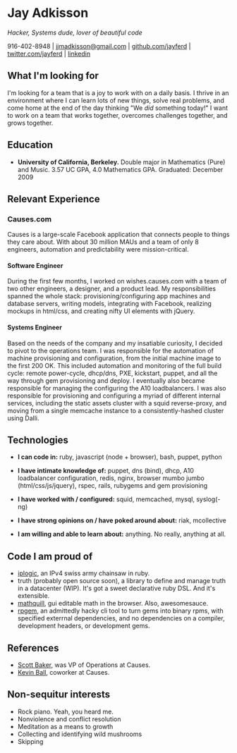 # Jay Adkisson
_Hacker, Systems dude, lover of beautiful code_

916-402-8948
| jjmadkisson@gmail.com
| [github.com/jayferd](http://github.com/jayferd)
| [twitter.com/jayferd](http://twitter.com/jayferd)
| [linkedin](http://www.linkedin.com/pub/jay-adkisson/19/222/458)

## What I'm looking for
I'm looking for a team that is a joy to work with on a daily basis.
I thrive in an environment where I can learn lots of new things, solve real problems, and come home at the end of the day thinking "We _did_ something today!"
I want to work on a team that works together, overcomes challenges together, and grows together.

## Education
* **University of California, Berkeley.**
  Double major in Mathematics (Pure) and Music.
  3.57 UC GPA, 4.0 Mathematics GPA.
  Graduated: December 2009

## Relevant Experience

### Causes.com
Causes is a large-scale Facebook application that connects people to things they care about.
With about 30 million MAUs and a team of only 8 engineers, automation and predictability were mission-critical.

#### Software Engineer
During the first few months, I worked on wishes.causes.com with a team of two other engineers, a designer, and a product lead.
My responsibilities spanned the whole stack:
  provisioning/configuring app machines and database servers,
  writing models,
  integrating with Facebook,
  realizing mockups in html/css,
  and creating nifty UI elements with jQuery.

#### Systems Engineer
Based on the needs of the company and my insatiable curiosity, I decided to pivot to the operations team.
I was responsible for the automation of machine provisioning and configuration, from the initial machine image to the first 200 OK.
This included automation and monitoring of the full build cycle:
  remote power-cycle, dhcp/dns, PXE, kickstart, puppet,
  and all the way through gem provisioning and deploy.
I eventually also became responsible for managing the configuring the A10 loadbalancers.
I was also responsible for provisioning and configuring a myriad of different internal services, including
  the static assets cluster with a squid reverse-proxy,
  and moving from a single memcache instance to a consistently-hashed cluster using Dalli.

## Technologies

* **I can code in:**
ruby,
javascript (node + browser),
bash,
puppet,
python

* **I have intimate knowledge of:**
puppet,
dns (bind),
dhcp,
A10 loadbalancer configuration,
redis,
nginx,
browser mumbo jumbo (html/css/js/jquery),
rspec,
rails,
rubygems and gem provisioning

* **I have worked with / configured:**
squid,
memcached,
mysql,
syslog(-ng)

* **I have strong opinions on / have poked around about:**
riak,
mcollective

* **I am willing and able to learn about:** anything.  No really, anything at all.

## Code I am proud of
* [iplogic](http://github.com/jayferd/iplogic),
  an IPv4 swiss army chainsaw in ruby.
* truth (probably open source soon),
  a library to define and manage truth in a datacenter (WIP).
  It's got a sweet declarative ruby DSL.
  And it's extensible.
* [mathquill](http://mathquill.com),
  gui editable math in the browser.  Also, awesomesauce.
* [rpgem](https://github.com/jayferd/rpgem),
  an admittedly hacky cli tool to turn gems into binary rpms,
  with specified exterrnal dependencies,
  and no dependencies on a compiler, development headers, or development gems.

## References
* [Scott Baker][], was VP of Operations at Causes.
* [Kevin Ball][], coworker at Causes.

[Kevin Ball]: http://www.linkedin.com/pub/kevin-ball/1/915/50a
[Scott Baker]: http://www.linkedin.com/pub/scott-baker/1/88a/6b1

## Non-sequitur interests
* Rock piano.  Yeah, you heard me.
* Nonviolence and conflict resolution
* Meditation as a means to growth
* Collecting and identifying wild mushrooms
* Skipping
